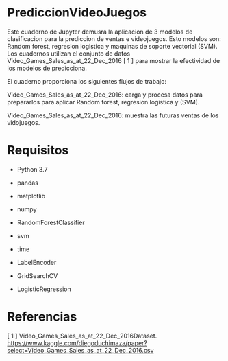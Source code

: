 # PrediccionVideoJuegos

Este cuaderno de Jupyter demusra la aplicacion de 3 modelos de clasificacion para la prediccion de ventas e videojuegos. Esto modelos son: Random forest, regresion logistica y maquinas de soporte vectorial (SVM). Los cuadernos utilizan el conjunto de datos Video_Games_Sales_as_at_22_Dec_2016 [ 1 ] para mostrar la efectividad de los modelos de predicciona. 

El cuaderno proporciona los siguientes flujos de trabajo:

Video_Games_Sales_as_at_22_Dec_2016: carga y procesa datos para prepararlos para aplicar Random forest, regresion logistica y (SVM).

Video_Games_Sales_as_at_22_Dec_2016: muestra las futuras ventas de los vidojuegos.

# Requisitos

- Python 3.7

- pandas 

- matplotlib 

- numpy 

- RandomForestClassifier

- svm

- time

- LabelEncoder

- GridSearchCV

- LogisticRegression


# Referencias

[ 1 ] Video_Games_Sales_as_at_22_Dec_2016Dataset. https://www.kaggle.com/diegoduchimaza/paper?select=Video_Games_Sales_as_at_22_Dec_2016.csv
